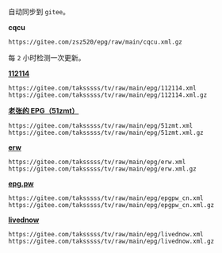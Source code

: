自动同步到 `gitee`。

**cqcu**

```
https://gitee.com/zsz520/epg/raw/main/cqcu.xml.gz
```

每 `2` 小时检测一次更新。

**[112114](https://diyp.112114.xyz/)**

```
https://gitee.com/taksssss/tv/raw/main/epg/112114.xml
https://gitee.com/taksssss/tv/raw/main/epg/112114.xml.gz
```

**[老张的 EPG（51zmt）](http://epg.51zmt.top:8000/)**

```
https://gitee.com/taksssss/tv/raw/main/epg/51zmt.xml
https://gitee.com/taksssss/tv/raw/main/epg/51zmt.xml.gz
```

**[erw](https://epg.erw.cc/)**

```
https://gitee.com/taksssss/tv/raw/main/epg/erw.xml
https://gitee.com/taksssss/tv/raw/main/epg/erw.xml.gz
```

**[epg.pw](https://epg.pw/index.html)**

```
https://gitee.com/taksssss/tv/raw/main/epg/epgpw_cn.xml
https://gitee.com/taksssss/tv/raw/main/epg/epgpw_cn.xml.gz
```

**[livednow](https://assets.livednow.com/guide.html)**

```
https://gitee.com/taksssss/tv/raw/main/epg/livednow.xml
https://gitee.com/taksssss/tv/raw/main/epg/livednow.xml.gz
```
